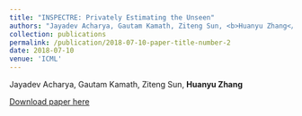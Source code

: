 ```yaml
---
title: "INSPECTRE: Privately Estimating the Unseen"
authors: "Jayadev Acharya, Gautam Kamath, Ziteng Sun, <b>Huanyu Zhang</b>"
collection: publications
permalink: /publication/2018-07-10-paper-title-number-2
date: 2018-07-10
venue: 'ICML'
---
```



Jayadev Acharya, Gautam Kamath, Ziteng Sun, **Huanyu Zhang** 

[Download paper here](http://proceedings.mlr.press/v80/acharya18a/acharya18a.pdf)

